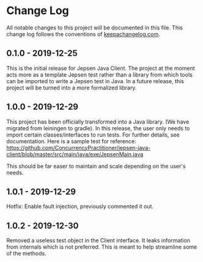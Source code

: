 # Change Log
All notable changes to this project will be documented in this file. This change log follows the conventions of [keepachangelog.com](http://keepachangelog.com/).

## 0.1.0 - 2019-12-25

This is the initial release for Jepsen Java Client. The project at the moment acts more as a template Jepsen test rather than a library from which tools can be imported to write a Jepsen test in Java. In a future release, this project will be turned into a more formalized library.

## 1.0.0 - 2019-12-29

This project has been officially transformed into a Java library. (We have migrated from leiningen to gradle). In this release, the user only needs to import certain classes/interfaces to run tests. For further details, see documentation. Here is a sample test for reference:
https://github.com/ConcurrencyPractitioner/jepsen-java-client/blob/master/src/main/java/exe/JepsenMain.java

This should be far easer to maintain and scale depending on the user's needs.

## 1.0.1 - 2019-12-29

Hotfix: Enable fault injection, previously commented it out.

## 1.0.2 - 2019-12-30

Removed a useless test object in the Client interface. It leaks information from internals which is not preferred. This is meant to help streamline some of the methods.
